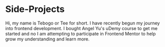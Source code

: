 # Side-Projects

Hi, my name is Tebogo or Tee for short.
I have recently begun my journey into frontend development.
I bought Angel Yu's uDemy course to get me started and no I am attempting to participate in Frontend Mentor to help grow my understanding and learn more.
